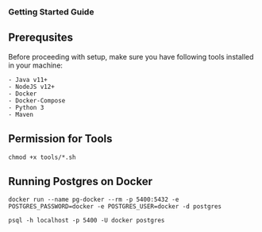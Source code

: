 ### Getting Started Guide

## Prerequsites

Before proceeding with setup, make sure you have following tools installed in your machine:

```
- Java v11+
- NodeJS v12+
- Docker
- Docker-Compose
- Python 3
- Maven
```

## Permission for Tools
```
chmod +x tools/*.sh
```

## Running Postgres on Docker
```
docker run --name pg-docker --rm -p 5400:5432 -e POSTGRES_PASSWORD=docker -e POSTGRES_USER=docker -d postgres

psql -h localhost -p 5400 -U docker postgres
```

